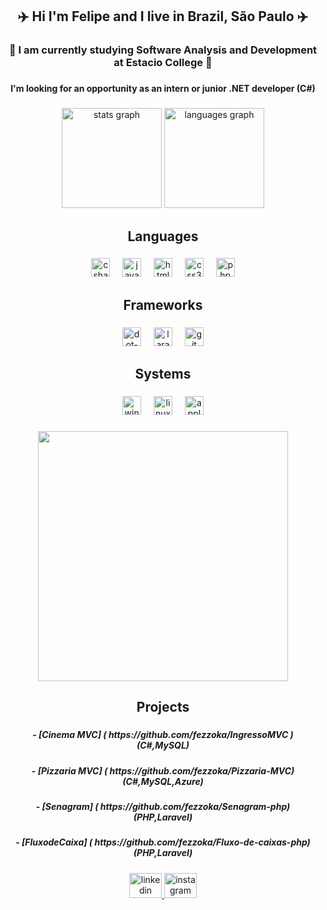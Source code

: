 <h2 align="center">✈️ Hi I'm Felipe and I live in Brazil, São Paulo ✈️</h2>

###

<h3 align="center">👾 I am currently studying Software Analysis and Development at Estacio College 👾</h3>

###

<h4 align="center">I'm looking for an opportunity as an intern or junior .NET developer (C#)</h4>

###

<div align="center">
  <img src="https://github-readme-stats.vercel.app/api?username=fezoka&hide_title=true&hide_rank=true&show_icons=true&include_all_commits=true&count_private=true&disable_animations=false&theme=gotham&locale=en&hide_border=true" height="160" alt="stats graph"  />
  <img src="https://github-readme-stats.vercel.app/api/top-langs?username=fezoka&locale=en&hide_title=false&layout=compact&card_width=320&langs_count=5&theme=github_dark&hide_border=false" height="160" alt="languages graph"  />
</div>

###

<h2 align="center">Languages</h2>

###

<div align="center">
  <img src="https://cdn.jsdelivr.net/gh/devicons/devicon/icons/csharp/csharp-original.svg" height="30" alt="csharp logo"  />
  <img width="12" />
  <img src="https://cdn.jsdelivr.net/gh/devicons/devicon/icons/javascript/javascript-original.svg" height="30" alt="javascript logo"  />
  <img width="12" />
  <img src="https://cdn.jsdelivr.net/gh/devicons/devicon/icons/html5/html5-original.svg" height="30" alt="html5 logo"  />
  <img width="12" />
  <img src="https://cdn.jsdelivr.net/gh/devicons/devicon/icons/css3/css3-original.svg" height="30" alt="css3 logo"  />
  <img width="12" />
  <img src="https://cdn.jsdelivr.net/gh/devicons/devicon/icons/php/php-original.svg" height="30" alt="php logo"  />
</div>

###

<h2 align="center">Frameworks</h2>

###

<div align="center">
  <img src="https://cdn.jsdelivr.net/gh/devicons/devicon/icons/dot-net/dot-net-original.svg" height="30" alt="dot-net logo"  />
  <img width="12" />
  <img src="https://cdn.jsdelivr.net/gh/devicons/devicon/icons/laravel/laravel-original.svg" height="30" alt="laravel logo"  />
  <img width="12" />
  <img src="https://cdn.jsdelivr.net/gh/devicons/devicon/icons/git/git-original.svg" height="30" alt="git logo"  />
</div>

###

<h2 align="center">Systems</h2>

###

<div align="center">
  <img src="https://cdn.jsdelivr.net/gh/devicons/devicon/icons/windows8/windows8-original.svg" height="30" alt="windows8 logo"  />
  <img width="12" />
  <img src="https://cdn.jsdelivr.net/gh/devicons/devicon/icons/linux/linux-original.svg" height="30" alt="linux logo"  />
  <img width="12" />
  <img src="https://cdn.jsdelivr.net/gh/devicons/devicon/icons/apple/apple-original.svg" height="30" alt="apple logo"  />
</div>

###


###

<div align="center">
  <img height="400" src="https://media4.giphy.com/media/i3Q3sx91EfmJq/giphy.gif"  />
</div>

###

<h2 align="center">Projects</h2>

###

<h5 align="center">- [Cinema MVC] ( https://github.com/fezzoka/IngressoMVC ) (C#,MySQL)</h5>

###

<h5 align="center">- [Pizzaria MVC] ( https://github.com/fezzoka/Pizzaria-MVC) (C#,MySQL,Azure)</h5>

###

<h5 align="center">- [Senagram] ( https://github.com/fezzoka/Senagram-php) (PHP,Laravel)</h5>

###

<h5 align="center">- [FluxodeCaixa] ( https://github.com/fezzoka/Fluxo-de-caixas-php) (PHP,Laravel)</h5>

###

<div align="center">
  <a href="https://www.linkedin.com/in/felipe-tadeu-1094a720a/" target="_blank">
    <img src="https://raw.githubusercontent.com/maurodesouza/profile-readme-generator/master/src/assets/icons/social/linkedin/default.svg" width="52" height="40" alt="linkedin logo"  />
  </a>
  <a href="https://www.instagram.com/fezokahh/" target="_blank">
    <img src="https://raw.githubusercontent.com/maurodesouza/profile-readme-generator/master/src/assets/icons/social/instagram/default.svg" width="52" height="40" alt="instagram logo"  />
  </a>
</div>

###

<div align="center">

  </foreignObject>
</svg>
  </a>
</div>

###
